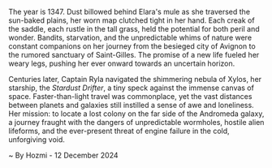
The year is 1347.  Dust billowed behind Elara's mule as she traversed the sun-baked plains, her worn map clutched tight in her hand.  Each creak of the saddle, each rustle in the tall grass, held the potential for both peril and wonder.  Bandits, starvation, and the unpredictable whims of nature were constant companions on her journey from the besieged city of Avignon to the rumored sanctuary of Saint-Gilles.  The promise of a new life fueled her weary legs, pushing her ever onward towards an uncertain horizon.

Centuries later, Captain Ryla navigated the shimmering nebula of Xylos, her starship, the *Stardust Drifter*, a tiny speck against the immense canvas of space.  Faster-than-light travel was commonplace, yet the vast distances between planets and galaxies still instilled a sense of awe and loneliness.  Her mission: to locate a lost colony on the far side of the Andromeda galaxy, a journey fraught with the dangers of unpredictable wormholes, hostile alien lifeforms, and the ever-present threat of engine failure in the cold, unforgiving void.

~ By Hozmi - 12 December 2024
